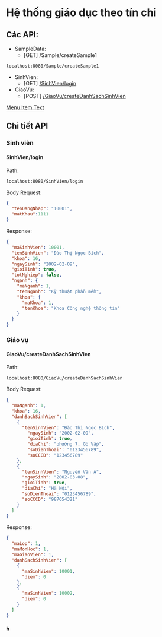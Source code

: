 # Hệ thống giáo dục theo tín chỉ
## Các API:
* SampleData:
    * [GET] /Sample/createSample1
```http 
localhost:8080/Sample/createSample1
```

* SinhVien:
    * [GET] [/SinhVien/login](#SinhVien/login)
* GiaoVu:
    * [POST] [/GiaoVu/createDanhSachSinhVien](#GiaoVu/createDanhSachSinhVien)
      
  
[Menu Item Text](#h)

## Chi tiết API
### Sinh viên
#### SinhVien/login
Path:
```http
localhost:8080/SinhVien/login
```

Body Request:
```json
{
  "tenDangNhap": "10001",
  "matKhau":1111
}
```

Response:
```json
{
  "maSinhVien": 10001,
  "tenSinhVien": "Đào Thị Ngọc Bích",
  "khoa": 16,
  "ngaySinh": "2002-02-09",
  "gioiTinh": true,
  "totNghiep": false,
  "nganh": {
    "maNganh": 1,
    "tenNganh": "Kỹ thuật phần mềm",
    "khoa": {
      "maKhoa": 1,
      "tenKhoa": "Khoa Công nghệ thông tin"
    }
  }
}
```

### Giáo vụ
#### GiaoVu/createDanhSachSinhVien
Path:
```http
localhost:8080/GiaoVu/createDanhSachSinhVien
```

Body Request:
```json
{
  "maNganh": 1,
  "khoa": 16,
  "danhSachSinhVien": [
    {
      "tenSinhVien": "Đào Thị Ngọc Bích",
        "ngaySinh": "2002-02-09",
        "gioiTinh": true,
        "diaChi": "phường 7, Gò Vấp",
        "soDienThoai": "0123456789",
        "soCCCD": "123456789"
    },
    {
      "tenSinhVien": "Nguyễn Văn A",
      "ngaySinh": "2002-03-08",
      "gioiTinh": true,
      "diaChi": "Hà Nội",
      "soDienThoai": "0123456789",
      "soCCCD": "987654321"
    }
  ]
}
```

Response:
```json
{
  "maLop": 1,
  "maMonHoc": 1,
  "maGiaoVien": 1,
  "danhSachSinhVien": [
    {
      "maSinhVien": 10001,
      "diem": 0
    },
    {
      "maSinhVien": 10002,
      "diem": 0
    }
  ]
}
```

#### h
